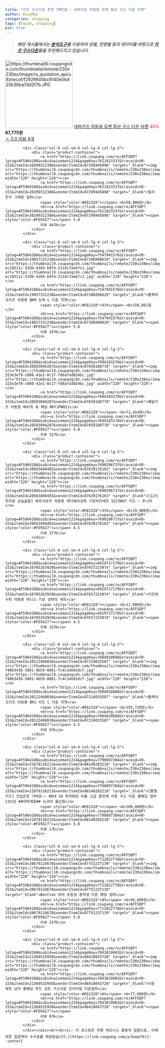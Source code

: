 ```yaml
---
title: "키즈 구스다운 추천 TOP10 - 네파키즈 아동용 듀벳 튜브 구스 다운 자켓"
author: WiseMan
categories: shopping
tags: [Top10, shopping]
pin: true
---
```


> ##### 해당 게시물에서는 [**분석도구**](https://itemscout.io/)를 이용하여 **성별**, **연령별** 등의 데이터를 바탕으로 [**키즈 구스다운**](https://link.coupang.com/a/baae76)들을 추천해드리고 있습니다.
<div class="container"><div class="row">
            <div class="col-6 col-sm-4 col-lg-4 col-lg-3">
                <div class="product-container">
                    <a href="https://link.coupang.com/re/AFFSDP?lptag=AF5964186&subid=wiseman1214&pageKey=7658957636&traceid=V0-153&itemId=20649863013&vendorItemId=87722956415" target="_blank"><img src="https://thumbnail6.coupangcdn.com/thumbnails/remote/230x230ex/image/rs_quotation_api/u9ztwcof/f2926600bc6140e0b425b36ba7dd2f7b.JPG" alt="https://thumbnail6.coupangcdn.com/thumbnails/remote/230x230ex/image/rs_quotation_api/u9ztwcof/f2926600bc6140e0b425b36ba7dd2f7b.JPG" width="220" height="220"></a>
                    <a href="https://link.coupang.com/re/AFFSDP?lptag=AF5964186&subid=wiseman1214&pageKey=7658957636&traceid=V0-153&itemId=20649863013&vendorItemId=87722956415" target="_blank">네파키즈 아동용 듀벳 튜브 구스 다운 자켓</a>
                    <span style="color:#E61328">40%</span> <b>87,775원</b>
                    <br><a href="https://link.coupang.com/re/AFFSDP?lptag=AF5964186&subid=wiseman1214&pageKey=7658957636&traceid=V0-153&itemId=20649863013&vendorItemId=87722956415" target="_blank"><span style="color:#FE9427">★</span> 5.0
                    리뷰 4개</a>
                </div>
            </div>
            
            <div class="col-6 col-sm-4 col-lg-4 col-lg-3">
                <div class="product-container">
                    <a href="https://link.coupang.com/re/AFFSDP?lptag=AF5964186&subid=wiseman1214&pageKey=7621823337&traceid=V0-153&itemId=20209312386&vendorItemId=87299445898" target="_blank"><img src="https://thumbnail8.coupangcdn.com/thumbnails/remote/230x230ex/image/vendor_inventory/71b0/f12a468dba7fc1cd5233dc096950aeab64ee1e44e7894bbf00051c8b05e4.jpg" alt="https://thumbnail8.coupangcdn.com/thumbnails/remote/230x230ex/image/vendor_inventory/71b0/f12a468dba7fc1cd5233dc096950aeab64ee1e44e7894bbf00051c8b05e4.jpg" width="220" height="220"></a>
                    <a href="https://link.coupang.com/re/AFFSDP?lptag=AF5964186&subid=wiseman1214&pageKey=7621823337&traceid=V0-153&itemId=20209312386&vendorItemId=87299445898" target="_blank">릴리 친구 그래핀 점퍼</a>
                    <span style="color:#E61328"></span> <b>59,800원</b>
                    <br><a href="https://link.coupang.com/re/AFFSDP?lptag=AF5964186&subid=wiseman1214&pageKey=7621823337&traceid=V0-153&itemId=20209312386&vendorItemId=87299445898" target="_blank"><span style="color:#FE9427">★</span> 5.0
                    리뷰 44개</a>
                </div>
            </div>
            
            <div class="col-6 col-sm-4 col-lg-4 col-lg-3">
                <div class="product-container">
                    <a href="https://link.coupang.com/re/AFFSDP?lptag=AF5964186&subid=wiseman1214&pageKey=7547941576&traceid=V0-153&itemId=19857331238&vendorItemId=87186898629" target="_blank"><img src="https://thumbnail9.coupangcdn.com/thumbnails/remote/230x230ex/image/retail/images/1507926920578171-ec18511c-53db-4184-b9f4-2114c7aeb7c1.jpg" alt="https://thumbnail9.coupangcdn.com/thumbnails/remote/230x230ex/image/retail/images/1507926920578171-ec18511c-53db-4184-b9f4-2114c7aeb7c1.jpg" width="220" height="220"></a>
                    <a href="https://link.coupang.com/re/AFFSDP?lptag=AF5964186&subid=wiseman1214&pageKey=7547941576&traceid=V0-153&itemId=19857331238&vendorItemId=87186898629" target="_blank">블랙야크키즈 아동용 BKM 도버 L 다운 자켓</a>
                    <span style="color:#E61328">43%</span> <b>150,861원</b>
                    <br><a href="https://link.coupang.com/re/AFFSDP?lptag=AF5964186&subid=wiseman1214&pageKey=7547941576&traceid=V0-153&itemId=19857331238&vendorItemId=87186898629" target="_blank"><span style="color:#FE9427">★</span> 5.0
                    리뷰 16개</a>
                </div>
            </div>
            
            <div class="col-6 col-sm-4 col-lg-4 col-lg-3">
                <div class="product-container">
                    <a href="https://link.coupang.com/re/AFFSDP?lptag=AF5964186&subid=wiseman1214&pageKey=7694183270&traceid=V0-153&itemId=20583094287&vendorItemId=87658180770" target="_blank"><img src="https://thumbnail8.coupangcdn.com/thumbnails/remote/230x230ex/image/retail/images/2371193914101772-323e3ef9-c080-41e1-8c17-fd6afad854bc.jpg" alt="https://thumbnail8.coupangcdn.com/thumbnails/remote/230x230ex/image/retail/images/2371193914101772-323e3ef9-c080-41e1-8c17-fd6afad854bc.jpg" width="220" height="220"></a>
                    <a href="https://link.coupang.com/re/AFFSDP?lptag=AF5964186&subid=wiseman1214&pageKey=7694183270&traceid=V0-153&itemId=20583094287&vendorItemId=87658180770" target="_blank">예일키즈 아동용 베이직 숏 패딩 RKYJPW011</a>
                    <span style="color:#E61328"></span> <b>71,414원</b>
                    <br><a href="https://link.coupang.com/re/AFFSDP?lptag=AF5964186&subid=wiseman1214&pageKey=7694183270&traceid=V0-153&itemId=20583094287&vendorItemId=87658180770" target="_blank"><span style="color:#FE9427">★</span> 5.0
                    리뷰 32개</a>
                </div>
            </div>
            
            <div class="col-6 col-sm-4 col-lg-4 col-lg-3">
                <div class="product-container">
                    <a href="https://link.coupang.com/re/AFFSDP?lptag=AF5964186&subid=wiseman1214&pageKey=7690296737&traceid=V0-153&itemId=20563494401&vendorItemId=87639176163" target="_blank"><img src="https://thumbnail6.coupangcdn.com/thumbnails/remote/230x230ex/image/vendor_inventory/9b53/f19613ed286c9406c9328cc01355c8dc24adbb07fbcd2ac9d85eef9e049f.jpg" alt="https://thumbnail6.coupangcdn.com/thumbnails/remote/230x230ex/image/vendor_inventory/9b53/f19613ed286c9406c9328cc01355c8dc24adbb07fbcd2ac9d85eef9e049f.jpg" width="220" height="220"></a>
                    <a href="https://link.coupang.com/re/AFFSDP?lptag=AF5964186&subid=wiseman1214&pageKey=7690296737&traceid=V0-153&itemId=20563494401&vendorItemId=87639176163" target="_blank">[12시전주문 오늘출발] 메르시보꾸 아동용 테디베어상하 기모바지세트 SS23W07 키즈 ~ 주니어</a>
                    <span style="color:#E61328">33%</span> <b>19,900원</b>
                    <br><a href="https://link.coupang.com/re/AFFSDP?lptag=AF5964186&subid=wiseman1214&pageKey=7690296737&traceid=V0-153&itemId=20563494401&vendorItemId=87639176163" target="_blank"><span style="color:#FE9427">★</span> 4.5
                    리뷰 37개</a>
                </div>
            </div>
            
            <div class="col-6 col-sm-4 col-lg-4 col-lg-3">
                <div class="product-container">
                    <a href="https://link.coupang.com/re/AFFSDP?lptag=AF5964186&subid=wiseman1214&pageKey=6919717179&traceid=V0-153&itemId=16705263929&vendorItemId=87657223874" target="_blank"><img src="https://thumbnail8.coupangcdn.com/thumbnails/remote/230x230ex/image/vendor_inventory/636a/efd2c26cd6dbf168f3022d4d23eb4b585bdabfd0667fa34015a14d1c1b75.jpg" alt="https://thumbnail8.coupangcdn.com/thumbnails/remote/230x230ex/image/vendor_inventory/636a/efd2c26cd6dbf168f3022d4d23eb4b585bdabfd0667fa34015a14d1c1b75.jpg" width="220" height="220"></a>
                    <a href="https://link.coupang.com/re/AFFSDP?lptag=AF5964186&subid=wiseman1214&pageKey=6919717179&traceid=V0-153&itemId=16705263929&vendorItemId=87657223874" target="_blank">키즈레시피 아동용 테니스 기모 상하의 세트</a>
                    <span style="color:#E61328"></span> <b>11,900원</b>
                    <br><a href="https://link.coupang.com/re/AFFSDP?lptag=AF5964186&subid=wiseman1214&pageKey=6919717179&traceid=V0-153&itemId=16705263929&vendorItemId=87657223874" target="_blank"><span style="color:#FE9427">★</span> 4.5
                    리뷰 15개</a>
                </div>
            </div>
            
            <div class="col-6 col-sm-4 col-lg-4 col-lg-3">
                <div class="product-container">
                    <a href="https://link.coupang.com/re/AFFSDP?lptag=AF5964186&subid=wiseman1214&pageKey=7604010888&traceid=V0-153&itemId=20122468036&vendorItemId=87224033587" target="_blank"><img src="https://thumbnail8.coupangcdn.com/thumbnails/remote/230x230ex/image/retail/images/418021741759585-740b343b-5081-4b59-8661-fc4c1de81dcf.jpg" alt="https://thumbnail8.coupangcdn.com/thumbnails/remote/230x230ex/image/retail/images/418021741759585-740b343b-5081-4b59-8661-fc4c1de81dcf.jpg" width="220" height="220"></a>
                    <a href="https://link.coupang.com/re/AFFSDP?lptag=AF5964186&subid=wiseman1214&pageKey=7604010888&traceid=V0-153&itemId=20122468036&vendorItemId=87224033587" target="_blank">블랙야크키즈 아동용 BKS 리드 L 다운 자켓</a>
                    <span style="color:#E61328"></span> <b>193,720원</b>
                    <br><a href="https://link.coupang.com/re/AFFSDP?lptag=AF5964186&subid=wiseman1214&pageKey=7604010888&traceid=V0-153&itemId=20122468036&vendorItemId=87224033587" target="_blank"><span style="color:#FE9427">★</span> 4.5
                    리뷰 8개</a>
                </div>
            </div>
            
            <div class="col-6 col-sm-4 col-lg-4 col-lg-3">
                <div class="product-container">
                    <a href="https://link.coupang.com/re/AFFSDP?lptag=AF5964186&subid=wiseman1214&pageKey=7790897384&traceid=V0-153&itemId=21078116213&vendorItemId=88140283218" target="_blank"><img src="https://thumbnail8.coupangcdn.com/thumbnails/remote/230x230ex/image/vendor_inventory/ef1c/c96195769a5cdf91684fb5312076eb1553b32ba5f17dcc32c2ff6ea694a9.jpg" alt="https://thumbnail8.coupangcdn.com/thumbnails/remote/230x230ex/image/vendor_inventory/ef1c/c96195769a5cdf91684fb5312076eb1553b32ba5f17dcc32c2ff6ea694a9.jpg" width="220" height="220"></a>
                    <a href="https://link.coupang.com/re/AFFSDP?lptag=AF5964186&subid=wiseman1214&pageKey=7790897384&traceid=V0-153&itemId=21078116213&vendorItemId=88140283218" target="_blank">[폴햄키즈] 안입은듯 가벼운~~ 80대 20 최적화된 비율 고급 충전재 사용 구스 다운 롱패딩 점퍼 23신상 ##대박세일## 뉴코아 울산점</a>
                    <span style="color:#E61328"></span> <b>109,000원</b>
                    <br><a href="https://link.coupang.com/re/AFFSDP?lptag=AF5964186&subid=wiseman1214&pageKey=7790897384&traceid=V0-153&itemId=21078116213&vendorItemId=88140283218" target="_blank"><span style="color:#FE9427">★</span> 5.0
                    리뷰 1개</a>
                </div>
            </div>
            
            <div class="col-6 col-sm-4 col-lg-4 col-lg-3">
                <div class="product-container">
                    <a href="https://link.coupang.com/re/AFFSDP?lptag=AF5964186&subid=wiseman1214&pageKey=7712822778&traceid=V0-153&itemId=20679124678&vendorItemId=87751237139" target="_blank"><img src="https://thumbnail10.coupangcdn.com/thumbnails/remote/230x230ex/image/vendor_inventory/9fee/0bf0e1d3b128364a3f3fe1a60bf76f0387bc9b2904a6fb14a94d278b16e3.jpg" alt="https://thumbnail10.coupangcdn.com/thumbnails/remote/230x230ex/image/vendor_inventory/9fee/0bf0e1d3b128364a3f3fe1a60bf76f0387bc9b2904a6fb14a94d278b16e3.jpg" width="220" height="220"></a>
                    <a href="https://link.coupang.com/re/AFFSDP?lptag=AF5964186&subid=wiseman1214&pageKey=7712822778&traceid=V0-153&itemId=20679124678&vendorItemId=87751237139" target="_blank">Bentlee 여아 초등생 중학생 다운 패딩 점퍼</a>
                    <span style="color:#E61328">8%</span> <b>56,800원</b>
                    <br><a href="https://link.coupang.com/re/AFFSDP?lptag=AF5964186&subid=wiseman1214&pageKey=7712822778&traceid=V0-153&itemId=20679124678&vendorItemId=87751237139" target="_blank"><span style="color:#FE9427">★</span> 5.0
                    리뷰 25개</a>
                </div>
            </div>
            
            <div class="col-6 col-sm-4 col-lg-4 col-lg-3">
                <div class="product-container">
                    <a href="https://link.coupang.com/re/AFFSDP?lptag=AF5964186&subid=wiseman1214&pageKey=7843819983&traceid=V0-153&itemId=21360515950&vendorItemId=88418043720" target="_blank"><img src="https://thumbnail8.coupangcdn.com/thumbnails/remote/230x230ex/image/vendor_inventory/36d3/217f3beb0794cea87d4027d2e8182176588ad056b7e6b217c4f412adf445.jpg" alt="https://thumbnail8.coupangcdn.com/thumbnails/remote/230x230ex/image/vendor_inventory/36d3/217f3beb0794cea87d4027d2e8182176588ad056b7e6b217c4f412adf445.jpg" width="220" height="220"></a>
                    <a href="https://link.coupang.com/re/AFFSDP?lptag=AF5964186&subid=wiseman1214&pageKey=7843819983&traceid=V0-153&itemId=21360515950&vendorItemId=88418043720" target="_blank">다운 재킷 남자 롱패딩 후드 코트 구스다운 프리미엄 다운점퍼</a>
                    <span style="color:#E61328">6%</span> <b>77,600원</b>
                    <br><a href="https://link.coupang.com/re/AFFSDP?lptag=AF5964186&subid=wiseman1214&pageKey=7843819983&traceid=V0-153&itemId=21360515950&vendorItemId=88418043720" target="_blank"><span style="color:#FE9427">★</span> 
                    리뷰 0개</a>
                </div>
            </div>
            </div></div><br><br>[👉 이 포스팅은 쿠팡 파트너스 활동의 일환으로, 이에 따른 일정액의 수수료를 제공받습니다.](https://link.coupang.com/a/baae76){: .center}